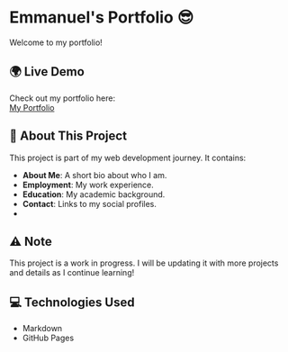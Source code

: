 # Emmanuel's Portfolio 😎

Welcome to my portfolio! 
## 🌍 Live Demo
Check out my portfolio here:  
[My Portfolio](https://emmanuel2020-bit.github.io/markdown-portfolio/)

## 📌 About This Project
This project is part of my web development journey. It contains:
- **About Me**: A short bio about who I am.
- **Employment**: My work experience.
- **Education**: My academic background.
- **Contact**: Links to my social profiles.
- 

## ⚠️ Note
This project is a work in progress. I will be updating it with more projects and details as I continue learning!

## 💻 Technologies Used
- Markdown
- GitHub Pages


